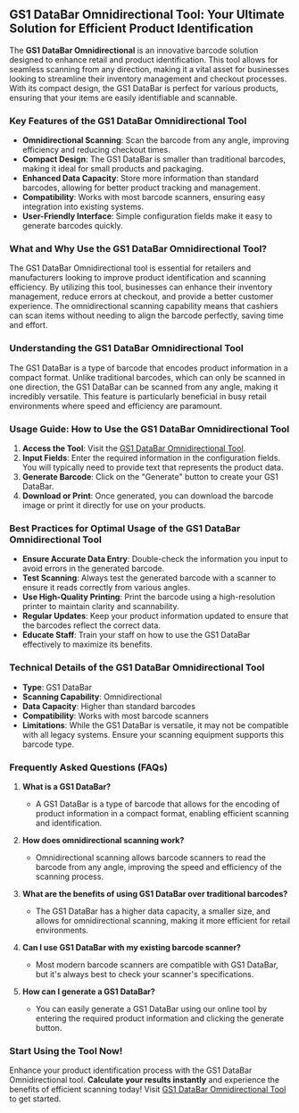## GS1 DataBar Omnidirectional Tool: Your Ultimate Solution for Efficient Product Identification

The **GS1 DataBar Omnidirectional** is an innovative barcode solution designed to enhance retail and product identification. This tool allows for seamless scanning from any direction, making it a vital asset for businesses looking to streamline their inventory management and checkout processes. With its compact design, the GS1 DataBar is perfect for various products, ensuring that your items are easily identifiable and scannable.

### Key Features of the GS1 DataBar Omnidirectional Tool

- **Omnidirectional Scanning**: Scan the barcode from any angle, improving efficiency and reducing checkout times.
- **Compact Design**: The GS1 DataBar is smaller than traditional barcodes, making it ideal for small products and packaging.
- **Enhanced Data Capacity**: Store more information than standard barcodes, allowing for better product tracking and management.
- **Compatibility**: Works with most barcode scanners, ensuring easy integration into existing systems.
- **User-Friendly Interface**: Simple configuration fields make it easy to generate barcodes quickly.

### What and Why Use the GS1 DataBar Omnidirectional Tool?

The GS1 DataBar Omnidirectional tool is essential for retailers and manufacturers looking to improve product identification and scanning efficiency. By utilizing this tool, businesses can enhance their inventory management, reduce errors at checkout, and provide a better customer experience. The omnidirectional scanning capability means that cashiers can scan items without needing to align the barcode perfectly, saving time and effort.

### Understanding the GS1 DataBar Omnidirectional Tool

The GS1 DataBar is a type of barcode that encodes product information in a compact format. Unlike traditional barcodes, which can only be scanned in one direction, the GS1 DataBar can be scanned from any angle, making it incredibly versatile. This feature is particularly beneficial in busy retail environments where speed and efficiency are paramount.

### Usage Guide: How to Use the GS1 DataBar Omnidirectional Tool

1. **Access the Tool**: Visit the [GS1 DataBar Omnidirectional Tool](https://www.inayam.co/barcode/databaromni).
2. **Input Fields**: Enter the required information in the configuration fields. You will typically need to provide text that represents the product data.
3. **Generate Barcode**: Click on the "Generate" button to create your GS1 DataBar.
4. **Download or Print**: Once generated, you can download the barcode image or print it directly for use on your products.

### Best Practices for Optimal Usage of the GS1 DataBar Omnidirectional Tool

- **Ensure Accurate Data Entry**: Double-check the information you input to avoid errors in the generated barcode.
- **Test Scanning**: Always test the generated barcode with a scanner to ensure it reads correctly from various angles.
- **Use High-Quality Printing**: Print the barcode using a high-resolution printer to maintain clarity and scannability.
- **Regular Updates**: Keep your product information updated to ensure that the barcodes reflect the correct data.
- **Educate Staff**: Train your staff on how to use the GS1 DataBar effectively to maximize its benefits.

### Technical Details of the GS1 DataBar Omnidirectional Tool

- **Type**: GS1 DataBar
- **Scanning Capability**: Omnidirectional
- **Data Capacity**: Higher than standard barcodes
- **Compatibility**: Works with most barcode scanners
- **Limitations**: While the GS1 DataBar is versatile, it may not be compatible with all legacy systems. Ensure your scanning equipment supports this barcode type.

### Frequently Asked Questions (FAQs)

1. **What is a GS1 DataBar?**
   - A GS1 DataBar is a type of barcode that allows for the encoding of product information in a compact format, enabling efficient scanning and identification.

2. **How does omnidirectional scanning work?**
   - Omnidirectional scanning allows barcode scanners to read the barcode from any angle, improving the speed and efficiency of the scanning process.

3. **What are the benefits of using GS1 DataBar over traditional barcodes?**
   - The GS1 DataBar has a higher data capacity, a smaller size, and allows for omnidirectional scanning, making it more efficient for retail environments.

4. **Can I use GS1 DataBar with my existing barcode scanner?**
   - Most modern barcode scanners are compatible with GS1 DataBar, but it's always best to check your scanner's specifications.

5. **How can I generate a GS1 DataBar?**
   - You can easily generate a GS1 DataBar using our online tool by entering the required product information and clicking the generate button.

### Start Using the Tool Now!

Enhance your product identification process with the GS1 DataBar Omnidirectional tool. **Calculate your results instantly** and experience the benefits of efficient scanning today! Visit [GS1 DataBar Omnidirectional Tool](https://www.inayam.co/barcode/databaromni) to get started.